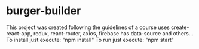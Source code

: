 # burger-builder
This project was created  following the guidelines of a course uses create-react-app, redux, react-router, axios, firebase has data-source and others...  
To install just execute: "npm install"
To run just execute: "npm start"